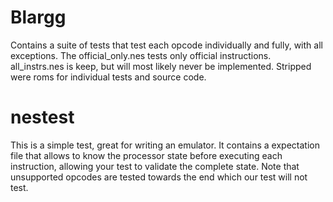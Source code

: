 # Blargg

Contains a suite of tests that test each opcode individually and fully, with all exceptions.
The official_only.nes tests only official instructions. all_instrs.nes is keep, but will
most likely never be implemented. Stripped were roms for individual tests and source code.

# nestest

This is a simple test, great for writing an emulator. It contains a expectation file that
allows to know the processor state before executing each instruction, allowing your
test to validate the complete state. Note that unsupported opcodes are tested towards the end
which our test will not test.
